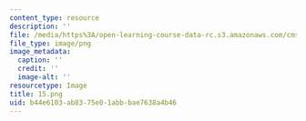 ```yaml
---
content_type: resource
description: ''
file: /media/https%3A/open-learning-course-data-rc.s3.amazonaws.com/cms-701-current-debates-in-media-spring-2015/b44e6103ab8375e01abbbae7638a4b46_15.png
file_type: image/png
image_metadata:
  caption: ''
  credit: ''
  image-alt: ''
resourcetype: Image
title: 15.png
uid: b44e6103-ab83-75e0-1abb-bae7638a4b46
---
```


